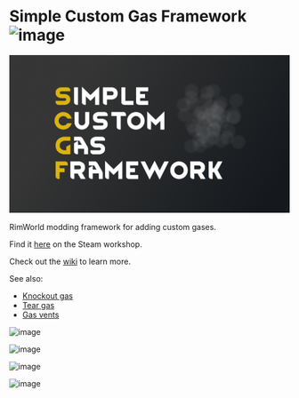 # Simple Custom Gas Framework ![image](https://img.shields.io/endpoint.svg?url=https%3A%2F%2Fshieldsio-steam-workshop.jross.me%2F2999444522)

![image](About/Preview.png)

RimWorld modding framework for adding custom gases.

Find it [here](https://steamcommunity.com/sharedfiles/filedetails/?id=2999444522) on the Steam workshop.

Check out the [wiki](https://github.com/NachoToast/SimpleCustomGasFramework/wiki) to learn more.

See also:

- [Knockout gas](https://github.com/NachoToast/RimWorldKnockoutGas)
- [Tear gas](https://github.com/NachoToast/RimWorldTearGas)
- [Gas vents](https://github.com/NachoToast/RimWorldGasVents)

![image](Source/Media/Combat.gif)

![image](Source/Media/Expand.gif)

![image](Source/Media/Raid.gif)

![image](Source/Media/Showcase.gif)
